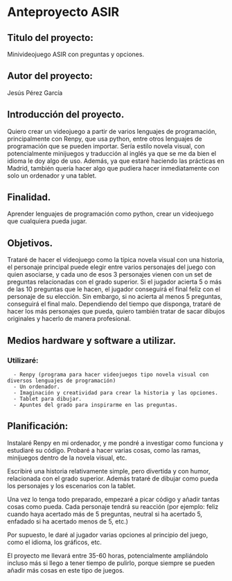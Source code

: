 # Anteproyecto ASIR

## Titulo del proyecto:

Minivideojuego ASIR con preguntas y opciones.

## Autor del proyecto: 
  
Jesús Pérez García  
  
## Introducción del proyecto.  
  
Quiero crear un videojuego a partir de varios lenguajes de programación, principalmente con Renpy, que usa python, entre otros lenguajes de programación que se pueden importar. Sería estilo novela visual, con potencialmente minijuegos y traducción al inglés ya que se me da bien el idioma le doy algo de uso. Además, ya que estaré haciendo las prácticas en Madrid, también quería hacer algo que pudiera hacer inmediatamente con solo un ordenador y una tablet.  
  
## Finalidad.  
  
Aprender lenguajes de programación como python, crear un videojuego que cualquiera pueda jugar.  
  
## Objetivos.  
  
Trataré de hacer el videojuego como la típica novela visual con una historia, el personaje principal puede elegir entre varios personajes del juego con quien asociarse, y cada uno de esos 3 personajes vienen con un set de preguntas relacionadas con el grado superior. Si el jugador acierta 5 o más de las 10 preguntas que le hacen, el jugador conseguirá el final feliz con el personaje de su elección. Sin embargo, si no acierta al menos 5 preguntas, conseguirá el final malo. Dependiendo del tiempo que disponga, trataré de hacer los más personajes que pueda, quiero también tratar de sacar dibujos originales y hacerlo de manera profesional.  
  
  
## Medios hardware y software a utilizar.  
  
### Utilizaré:  
 
 
      - Renpy (programa para hacer videojuegos tipo novela visual con diversos lenguajes de programación)
      - Un ordenador.
      - Imaginación y creatividad para crear la historia y las opciones.
      - Tablet para dibujar.
      - Apuntes del grado para inspirarme en las preguntas.

      
      
 ## Planificación:  
 
Instalaré Renpy en mi ordenador, y me pondré a investigar como funciona y estudiaré su código. Probaré a hacer varias cosas, como las ramas, minijuegos dentro de la novela visual, etc. 
  
Escribiré una historia relativamente simple, pero divertida y con humor, relacionada con el grado superior. Además trataré de dibujar como pueda los personajes y los escenarios con la tablet.  
  
Una vez lo tenga todo preparado, empezaré a picar código y añadir tantas cosas como pueda. Cada personaje tendrá su reacción (por ejemplo: feliz cuando haya acertado más de 5 preguntas, neutral si ha acertado 5, enfadado si ha acertado menos de 5, etc.)  
  
Por supuesto, le daré al jugador varias opciones al principio del juego, como el idioma, los gráficos, etc.  
  
El proyecto me llevará entre 35-60 horas, potencialmente ampliándolo incluso más si llego a tener tiempo de pulirlo, porque siempre se pueden añadir más cosas en este tipo de juegos.
